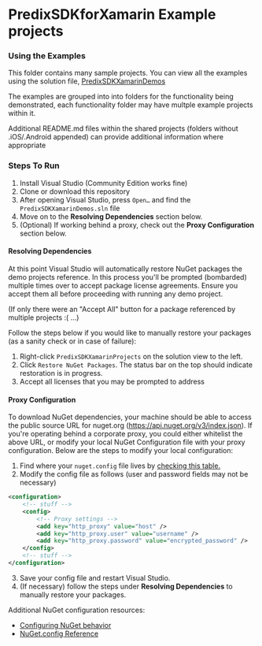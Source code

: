 # PredixSDKforXamarin Example projects

### Using the Examples

This folder contains many sample projects. You can view all the examples using the solution file, [PredixSDKXamarinDemos](PredixSDKXamarinDemos.sln)

The examples are grouped into into folders for the functionality being demonstrated, each functionality folder may have multple example projects within it. 

Additional README.md files within the shared projects (folders without .iOS/.Android appended) can provide additional information where appropriate

### Steps To Run

1. Install Visual Studio (Community Edition works fine)
2. Clone or download this repository
3. After opening Visual Studio, press `Open…` and find the `PredixSDKXamarinDemos.sln` file
4. Move on to the **Resolving Dependencies** section below.
5. (Optional) If working behind a proxy, check out the **Proxy Configuration** section below.

#### Resolving Dependencies

At this point Visual Studio will automatically restore NuGet packages the demo projects reference. In this process you'll be prompted (bombarded) multiple times over to accept package license agreements. Ensure you accept them all before proceeding with running any demo project.

(If only there were an "Accept All" button for a package referenced by multiple projects :( ...)

Follow the steps below if you would like to manually restore your packages (as a sanity check or in case of failure):

1. Right-click `PredixSDKXamarinProjects` on the solution view to the left.
2. Click `Restore NuGet Packages`. The status bar on the top should indicate restoration is in progress.
3. Accept all licenses that you may be prompted to address

#### Proxy Configuration

To download NuGet dependencies, your machine should be able to access the public source URL for nuget.org (https://api.nuget.org/v3/index.json). If you're operating behind a corporate proxy, you could either whitelist the above URL, or modify your local NuGet Configuration file with your proxy configuration. Below are the steps to modify your local configuration:

1. Find where your `nuget.config` file lives by [checking this table.](https://docs.microsoft.com/en-us/nuget/consume-packages/configuring-nuget-behavior#config-file-locations-and-uses)
2. Modify the config file as follows (user and password fields may not be necessary)
```xml
<configuration>
    <!-- stuff -->
    <config>
        <!-- Proxy settings -->
        <add key="http_proxy" value="host" />
        <add key="http_proxy.user" value="username" />
        <add key="http_proxy.password" value="encrypted_password" />
    </config>
    <!-- stuff -->
</configuration>
```
3. Save your config file and restart Visual Studio. 
4. (If necessary) follow the steps under **Resolving Dependencies** to manually restore your packages.

Additional NuGet configuration resources:
- [Configuring NuGet behavior](https://docs.microsoft.com/en-us/nuget/consume-packages/configuring-nuget-behavior)
- [NuGet.config Reference](https://docs.microsoft.com/en-us/nuget/reference/nuget-config-file)
